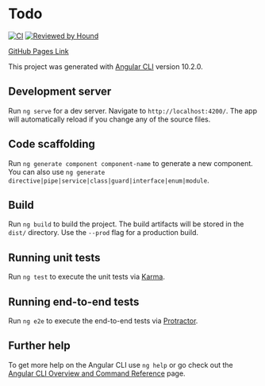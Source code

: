 # Todo

[![CI](https://github.com/larswaechter/kms-todo/actions/workflows/main.yml/badge.svg?branch=main)](https://github.com/larswaechter/kms-todo/actions/workflows/main.yml)
[![Reviewed by Hound](https://img.shields.io/badge/Reviewed_by-Hound-8E64B0.svg)](https://houndci.com)

[GitHub Pages Link](https://larswaechter.github.io/kms-todo/)

This project was generated with [Angular CLI](https://github.com/angular/angular-cli) version 10.2.0.

## Development server

Run `ng serve` for a dev server. Navigate to `http://localhost:4200/`. The app will automatically reload if you change any of the source files.

## Code scaffolding

Run `ng generate component component-name` to generate a new component. You can also use `ng generate directive|pipe|service|class|guard|interface|enum|module`.

## Build

Run `ng build` to build the project. The build artifacts will be stored in the `dist/` directory. Use the `--prod` flag for a production build.

## Running unit tests

Run `ng test` to execute the unit tests via [Karma](https://karma-runner.github.io).

## Running end-to-end tests

Run `ng e2e` to execute the end-to-end tests via [Protractor](http://www.protractortest.org/).

## Further help

To get more help on the Angular CLI use `ng help` or go check out the [Angular CLI Overview and Command Reference](https://angular.io/cli) page.
